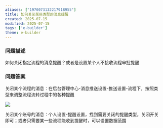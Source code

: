 ```yaml
---
aliases: ["1970073132217918955"]
title: 如何关闭某些类型的消息提醒
created: 2025-07-15
modified: 2025-07-15
tags: ['e-builder']
theme: e-builder
---
```


### 问题描述

如何关闭指定流程的消息提醒？或者是设置某个人不接收流程审批提醒

### 问题答案

关闭某个流程的消息：在后台管理中心-消息推送设置-推送设置-流程下，按照类型来调整流程流转过程中的各种提醒

![](https://myhelpdoc.oss-cn-heyuan.aliyuncs.com/mdimages/89dc7d26a4e3a5df856f8e75ab85c5a4.jpg)

关闭某个账号的消息：个人设置-提醒设置，找到需要关闭的提醒类型，关闭开关即可；或者只需要某一些流程能收到提醒时，可以设置数据范围

